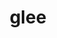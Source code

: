 ---
category: 4-letters
denotation: null
name: glee
reference_link: https://www.etymonline.com/word/glee
root_language: null
root_name: null
title: glee
type: free
word_sums:
- respelling: glee
  sum: 'Glee + '
---